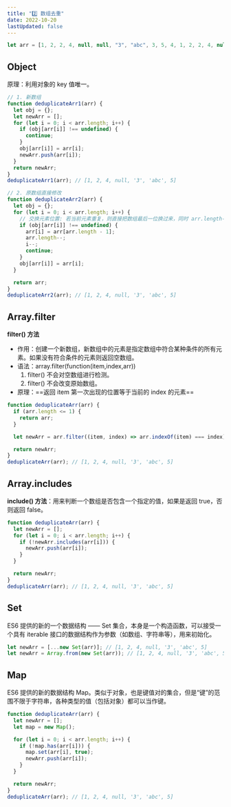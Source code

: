 ```yaml
---
title: "2️⃣ 数组去重"
date: 2022-10-20
lastUpdated: false
---
```


```js
let arr = [1, 2, 2, 4, null, null, "3", "abc", 3, 5, 4, 1, 2, 2, 4, null, null, "3", "abc", 3, 5, 4];
```

## Object

原理：利用对象的 key 值唯一。

```js
// 1. 新数组
function deduplicateArr1(arr) {
  let obj = {};
  let newArr = [];
  for (let i = 0; i < arr.length; i++) {
    if (obj[arr[i]] !== undefined) {
      continue;
    }
    obj[arr[i]] = arr[i];
    newArr.push(arr[i]);
  }
  return newArr;
}
deduplicateArr1(arr); // [1, 2, 4, null, '3', 'abc', 5]

// 2. 原数组直接修改
function deduplicateArr2(arr) {
  let obj = {};
  for (let i = 0; i < arr.length; i++) {
    // 交换元素位置: 若当前元素重复，则直接把数组最后一位换过来，同时 arr.length--，i--
    if (obj[arr[i]] !== undefined) {
      arr[i] = arr[arr.length - 1];
      arr.length--;
      i--;
      continue;
    }
    obj[arr[i]] = arr[i];
  }

  return arr;
}
deduplicateArr2(arr); // [1, 2, 4, null, '3', 'abc', 5]
```

## Array.filter

**filter() 方法**

- 作用：创建一个新数组，新数组中的元素是指定数组中符合某种条件的所有元素。如果没有符合条件的元素则返回空数组。
- 语法：array.filter(function(item,index,arr))
  1. filter() 不会对空数组进行检测。
  2. filter() 不会改变原始数组。
- 原理：==返回 item 第一次出现的位置等于当前的 index 的元素==

```js
function deduplicateArr(arr) {
  if (arr.length <= 1) {
    return arr;
  }

  let newArr = arr.filter((item, index) => arr.indexOf(item) === index);

  return newArr;
}
deduplicateArr(arr); // [1, 2, 4, null, '3', 'abc', 5]
```

## Array.includes

**include() 方法**：用来判断一个数组是否包含一个指定的值，如果是返回 true，否则返回 false。

```js
function deduplicateArr(arr) {
  let newArr = [];
  for (let i = 0; i < arr.length; i++) {
    if (!newArr.includes(arr[i])) {
      newArr.push(arr[i]);
    }
  }

  return newArr;
}
deduplicateArr(arr); // [1, 2, 4, null, '3', 'abc', 5]
```

## Set

ES6 提供的新的一个数据结构 —— Set 集合，本身是一个构造函数，可以接受一个具有 iterable 接口的数据结构作为参数（如数组、字符串等），用来初始化。

```js
let newArr = [...new Set(arr)]; // [1, 2, 4, null, '3', 'abc', 5]
let newArr = Array.from(new Set(arr)); // [1, 2, 4, null, '3', 'abc', 5]
```

## Map

ES6 提供的新的数据结构 Map。类似于对象，也是键值对的集合，但是“键”的范围不限于字符串，各种类型的值（包括对象）都可以当作键。

```js
function deduplicateArr(arr) {
  let newArr = [];
  let map = new Map();

  for (let i = 0; i < arr.length; i++) {
    if (!map.has(arr[i])) {
      map.set(arr[i], true);
      newArr.push(arr[i]);
    }
  }

  return newArr;
}
deduplicateArr(arr); // [1, 2, 4, null, '3', 'abc', 5]
```
